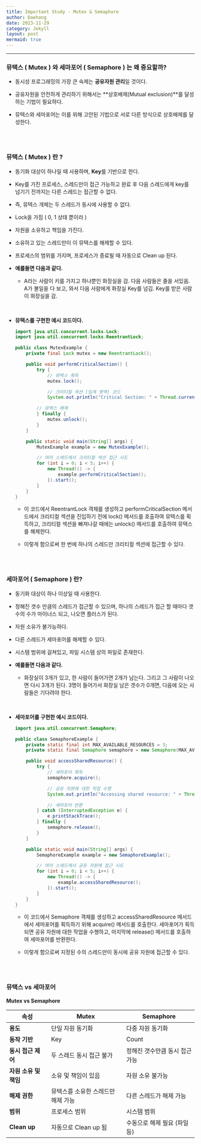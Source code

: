 ```yaml
---
title: Important Study - Mutex & Semaphore
author: Daehong
date: 2023-11-29
category: Jekyll
layout: post
mermaid: true
---
```


<hr>

### 뮤택스 ( Mutex ) 와 세마포어 ( Semaphore ) 는 왜 중요할까?
 - 동시성 프로그래밍의 가장 큰 숙제는 **공유자원 관리**일 것이다.
 
 - 공유자원을 안전하게 관리하기 위해서는 **상호배제(Mutual exclusion)**를 달성하는 기법이 필요하다.
 
 - 뮤텍스와 세마포어는 이를 위해 고안된 기법으로 서로 다른 방식으로 상호배제를 달성한다.

<br>
<br>

### 뮤택스 ( Mutex ) 란 ?
 - 동기화 대상이 하나일 때 사용하며, **Key**를 기반으로 한다.
 
 - Key를 가진 프로세스, 스레드만이 접근 가능하고 완료 후 다음 스레드에게 key를 넘기기 전까지는 다른 스레드는 접근할 수 없다.
 
 - 즉, 뮤텍스 개체는 두 스레드가 동시에 사용할 수 없다.
 
 - Lock을 가짐 ( 0, 1 상태 뿐이라 )
 
 - 자원을 소유하고 책임을 가진다.
 
 - 소유하고 있는 스레드만이 이 뮤택스를 해제할 수 있다.

 - 프로세스의 범위를 가지며, 프로세스가 종료될 때 자동으로 Clean up 된다.
 
 - **예를들면 다음과 같다.**
	- A라는 사람이 키를 가지고 하나뿐인 화장실을 감. 다음 사람들은 줄을 서있음. A가 볼일을 다 보고, 와서 다음 사람에게 화장실 Key를 넘김. Key를 받은 사람이 화장실을 감.

<br>
 
 - **뮤택스를 구현한 예시 코드이다.**
 
	```java
	import java.util.concurrent.locks.Lock;
	import java.util.concurrent.locks.ReentrantLock;

	public class MutexExample {
		private final Lock mutex = new ReentrantLock();

		public void performCriticalSection() {
			try {
				// 뮤텍스 획득
				mutex.lock();

				// 크리티컬 섹션 (임계 영역) 코드
				System.out.println("Critical Section: " + Thread.currentThread().getName());

			// 뮤텍스 해제
			} finally {
				mutex.unlock();
			}
		}

		public static void main(String[] args) {
			MutexExample example = new MutexExample();

			// 여러 스레드에서 크리티컬 섹션 접근 시도
			for (int i = 0; i < 5; i++) {
				new Thread(() -> {
					example.performCriticalSection();
				}).start();
			}
		}
	}
	```
	
	- 이 코드에서 ReentrantLock 객체를 생성하고
	performCriticalSection 메서드에서 크리티컬 섹션을 진입하기 전에 lock() 메서드를 호출하여 뮤텍스를 획득하고,
	크리티컬 섹션을 빠져나갈 때에는 unlock() 메서드를 호출하여 뮤텍스를 해제한다. 
	
	- 이렇게 함으로써 한 번에 하나의 스레드만 크리티컬 섹션에 접근할 수 있다.
	
<br>
<br>

### 세마포어 ( Semaphore ) 란?
 - 동기화 대상이 하나 이상일 때 사용한다.
 
 - 정해진 갯수 만큼의 스레드가 접근할 수 있으며, 하나의 스레드가 접근 할 때마다 갯수의 수가 마이너스 되고, 나오면 플러스가 된다.
 
 - 자원 소유가 불가능하다.
 
 - 다른 스레드가 세마포어를 해제할 수 있다.
 
 - 시스템 범위에 걸쳐있고, 파일 시스템 상의 파일로 존재한다.

 - **예를들면 다음과 같다.**
	- 화장실이 3개가 있고, 한 사람이 들어가면 2개가 남는다. 그리고 그 사람이 나오면 다시 3개가 된다. 3명이 들어가서 화장실 남은 갯수가 0개면, 다음에 오는 사람들은 기다려야 한다.

<br>

 - **세마포어를 구현한 예시 코드이다.**
	
	```java
	import java.util.concurrent.Semaphore;

	public class SemaphoreExample {
		private static final int MAX_AVAILABLE_RESOURCES = 3;
		private static final Semaphore semaphore = new Semaphore(MAX_AVAILABLE_RESOURCES, true);

		public void accessSharedResource() {
			try {
				// 세마포어 획득
				semaphore.acquire();

				// 공유 자원에 대한 작업 수행
				System.out.println("Accessing shared resource: " + Thread.currentThread().getName());

				// 세마포어 반환
			} catch (InterruptedException e) {
				e.printStackTrace();
			} finally {
				semaphore.release();
			}
		}

		public static void main(String[] args) {
			SemaphoreExample example = new SemaphoreExample();

			// 여러 스레드에서 공유 자원에 접근 시도
			for (int i = 0; i < 5; i++) {
				new Thread(() -> {
					example.accessSharedResource();
				}).start();
			}
		}
	}
	```
	
	- 이 코드에서 Semaphore 객체를 생성하고 accessSharedResource 메서드에서 세마포어를 획득하기 위해 acquire() 메서드를 호출한다.
	세마포어가 획득되면 공유 자원에 대한 작업을 수행하고,
	마지막에 release() 메서드를 호출하여 세마포어를 반환한다. 

	- 이렇게 함으로써 지정된 수의 스레드만이 동시에 공유 자원에 접근할 수 있다.

<br>
<br>

### 뮤택스 vs 세마포어

**Mutex vs Semaphore**

| **속성**          | **Mutex**                  | **Semaphore**                    |
|----------------|------------------------|------------------------------|
| **용도**          | 단일 자원 동기화            | 다중 자원 동기화                |
| **동작 기반**      | Key                    | Count                        |
| **동시 접근 제어**    | 두 스레드 동시 접근 불가        | 정해진 갯수만큼 동시 접근 가능       |
| **자원 소유 및 책임**  | 소유 및 책임이 있음           | 자원 소유 불가능                   |
| **해제 권한**       | 뮤텍스를 소유한 스레드만 해제 가능 | 다른 스레드가 해제 가능              |
| **범위**          | 프로세스 범위               | 시스템 범위                     |
| **Clean up**      | 자동으로 Clean up 됨       | 수동으로 해제 필요 (파일 등)        |

<br>
<br>
<br>
<br>
<br>